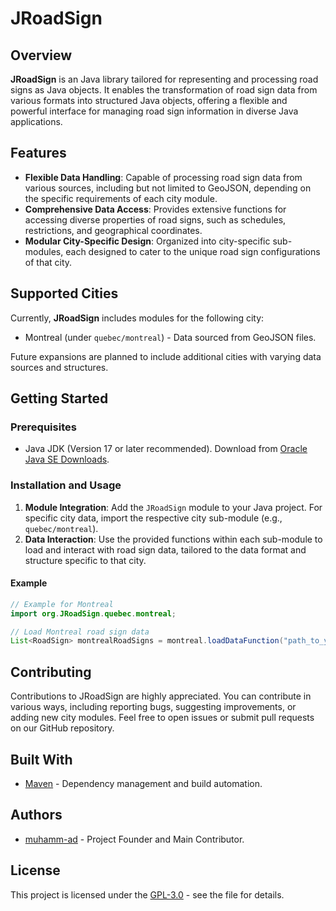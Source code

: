 # JRoadSign

## Overview

**JRoadSign** is an Java library tailored for representing and processing road signs as Java objects. It enables the transformation of road sign data from various formats into structured Java objects, offering a flexible and powerful interface for managing road sign information in diverse Java applications.

## Features

- **Flexible Data Handling**: Capable of processing road sign data from various sources, including but not limited to GeoJSON, depending on the specific requirements of each city module.
- **Comprehensive Data Access**: Provides extensive functions for accessing diverse properties of road signs, such as schedules, restrictions, and geographical coordinates.
- **Modular City-Specific Design**: Organized into city-specific sub-modules, each designed to cater to the unique road sign configurations of that city.

## Supported Cities

Currently, **JRoadSign** includes modules for the following city:

- Montreal (under `quebec/montreal`) - Data sourced from GeoJSON files.

Future expansions are planned to include additional cities with varying data sources and structures.

## Getting Started

### Prerequisites

- Java JDK (Version 17 or later recommended). Download from [Oracle Java SE Downloads](https://www.oracle.com/java/technologies/javase-downloads.html).

### Installation and Usage

1. **Module Integration**: Add the `JRoadSign` module to your Java project. For specific city data, import the respective city sub-module (e.g., `quebec/montreal`).
2. **Data Interaction**: Use the provided functions within each sub-module to load and interact with road sign data, tailored to the data format and structure specific to that city.

#### Example

```java
// Example for Montreal
import org.JRoadSign.quebec.montreal;

// Load Montreal road sign data
List<RoadSign> montrealRoadSigns = montreal.loadDataFunction("path_to_your_file");
```

## Contributing
[//]: # (TODO : add contributing guidelines files in docs)
Contributions to JRoadSign are highly appreciated. You can contribute in various ways, including reporting bugs, suggesting improvements, or adding new city modules. Feel free to open issues or submit pull requests on our GitHub repository.

## Built With

- [Maven](https://maven.apache.org/) - Dependency management and build automation.

## Authors

- [muhamm-ad](https://github.com/muhamm-ad) - Project Founder and Main Contributor.

## License

This project is licensed under the [GPL-3.0](docs/LICENSE) - see the file for details.

